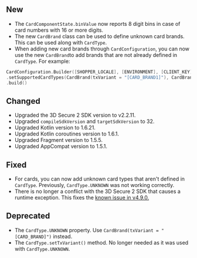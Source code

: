 [//]: # (This file will be used for the release notes on GitHub when publishing.)
[//]: # (Types of changes: `Added` `Changed` `Deprecated` `Removed` `Fixed` `Security`)
[//]: # (Example:)
[//]: # (## Added)
[//]: # ( - New payment method)
[//]: # (## Changed)
[//]: # ( - DropIn service's package changed from `com.adyen.dropin` to `com.adyen.dropin.services`)
[//]: # ( # Deprecated)
[//]: # ( - Configurations public constructor are deprecated, please use each Configuration's builder to make a Configuration object)

## New
* The `CardComponentState.binValue` now reports 8 digit bins in case of card numbers with 16 or more digits.
* The new `CardBrand` class can be used to define unknown card brands. This can be used along with `CardType`.
* When adding new card brands through `CardConfiguration`, you can now use the new `CardBrand`to add brands that are not already defined in `CardType`. 
  For example:

```kotlin
CardConfiguration.Builder([SHOPPER_LOCALE], [ENVIRONMENT], [CLIENT_KEY])
.setSupportedCardTypes(CardBrand(txVariant = "[CARD_BRAND1]"), CardBrand(txVariant = "[CARD_BRAND2]"))
.build()
```

## Changed
* Upgraded the 3D Secure 2 SDK version to v2.2.11.
* Upgraded `compileSdkVersion` and `targetSdkVersion` to 32.
* Upgraded Kotlin version to 1.6.21.
* Upgraded Kotlin coroutines version to 1.6.1.
* Upgraded Fragment version to 1.5.5.
* Upgraded AppCompat version to 1.5.1.

## Fixed
* For cards, you can now add unknown card types that aren't defined in `CardType`. Previously, 
  `CardType.UNKNOWN` was not working correctly.
* There is no longer a conflict with the 3D Secure 2 SDK that causes a runtime exception. This fixes the [known issue in v4.9.0.](https://github.com/Adyen/adyen-android/releases/tag/4.9.0)

## Deprecated
* The `CardType.UNKNOWN` property. Use `CardBrand(txVariant = "[CARD_BRAND]")` instead.
* The `CardType.setTxVariant()` method. No longer needed as it was used with `CardType.UNKNOWN`.
